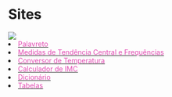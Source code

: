 # Sites 

<img src="https://lnkamaki.github.io/Projects/projects/favicon.ico">
<u type= "circle">

<li><a href= "https://lnkamaki.github.io/Projects/projects/palavreto.html"><span style="color: #e34bb3;">Palavreto</span></a></li> 
 <li><a href= "https://lnkamaki.github.io/Projects/projects/mamemo.html"><span style="color: #e34bb3;">Medidas de Tendência Central e Frequências</span></a> </li>
 <li><a href= "https://lnkamaki.github.io/Projects/projects/conversor-temperatura.html"><span style="color: #e34bb3;">Conversor de Temperatura</span></a></li> 
 <li><a href= "https://lnkamaki.github.io/Projects/projects/calcular-imc.html"><span style="color: #e34bb3;">Calculador de IMC</span></a></li> 
 <li><a href= "https://lnkamaki.github.io/Projects/projects/dicionario.html"><span style="color: #e34bb3;">Dicionário</span></a></li>   
 <li><a href= "https://lnkamaki.github.io/Projects/projects/tabelas.html"><span style="color: #e34bb3;">Tabelas</span></a></li> 

 

 
